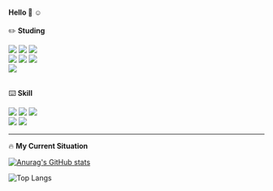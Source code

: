 <div>
  <h4><b></b>Hello</b> 🙌 ☺️</h4>
</div>
<div>
  <p>✏️ <b>Studing</b></p>
  <div>
    <img src="https://img.shields.io/badge/next.js-000000?style=flat&logo=next.js&logoColor=white"/>
    <img src="https://img.shields.io/badge/React-61DAFB?style=flat&logo=React&logoColor=white"/>
    <img src="https://img.shields.io/badge/TypeScript-3178C6?style=flat&logo=TypeScript&logoColor=white"/><br/>
    <img src="https://img.shields.io/badge/Firebase-FFCA28?style=flat&logo=firebase&logoColor=white"/> 
    <img src="https://img.shields.io/badge/Redux-764ABC?style=flat&logo=Redux&logoColor=white"/>
    <img src="https://img.shields.io/badge/styled-components-DB7093?style=flat&logo=styled-components&logoColor=white"/><br/>
    <img src="https://img.shields.io/badge/MUI-007FFF?style=flat&logo=MUI&logoColor=white"/>
  </div>
</div>
<br/>
<div>
  <p>⌨️ <b>Skill</b></p>
  <div>
    <img src="https://img.shields.io/badge/HTML5-E34F26?style=flat&logo=HTML5&logoColor=white"/>
    <img src="https://img.shields.io/badge/CSS3-1572B6?style=flat&logo=CSS3&logoColor=white"/>
    <img src="https://img.shields.io/badge/PHP-777BB4?style=flat&logo=PHP&logoColor=white"/><br/>
    <img src="https://img.shields.io/badge/MySQL-4479A1?style=flat&logo=MySQL&logoColor=white"/>
    <img src="https://img.shields.io/badge/JavaScript-F7DF1E?style=flat&logo=JavaScript&logoColor=white"/>
  </div>
</div>
<hr />

<div>
  <p>🔥 <b>My Current Situation</b></p>
  
  [![Anurag's GitHub stats](https://github-readme-stats.vercel.app/api?username=jin123457&&count_private=true&a&show_icons=true&theme=github_dark)](https://github.com/anuraghazra/github-readme-stats)

  ![Top Langs](https://github-readme-stats.vercel.app/api/top-langs/?username=jin123457&layout=compact&theme=github_dark)
</div>
